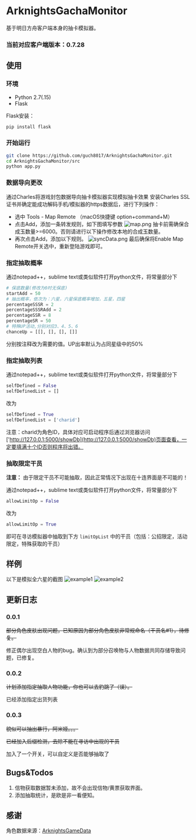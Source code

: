 # ArknightsGachaMonitor
基于明日方舟客户端本身的抽卡模拟器。
### 当前对应客户端版本：0.7.28
## 使用
### 环境
* Python 2.7(.15)
* Flask

Flask安装：
```bash
pip install flask
```
### 开始运行
```bash
git clone https://github.com/guch8017/ArknightsGachaMonitor.git
cd ArknightsGachaMonitor/src
python app.py
```
### 数据导向更改
通过Charles将游戏封包数据导向抽卡模拟器实现模拟抽卡效果
安装Charles SSL证书并确定能成功解码手机/模拟器的https数据后，进行下列操作：
* 选中 Tools - Map Remote （macOS快捷键 option+command+M）
* 点击Add，添加一条转发规则，如下图填写参数
![map.png](https://github.com/guch8017/ArknightsGachaMonitor/raw/master/images/map.png)
抽卡前需确保合成玉数量>=6000。否则请进行以下操作修改本地的合成玉数量。
* 再次点击Add，添加以下规则。
![syncData.png](https://github.com/guch8017/ArknightsGachaMonitor/raw/master/images/syncData.png)
最后确保将Enable Map Remote开关选中，重新登陆游戏即可。

### 指定抽取概率
通过notepad++，sublime text或类似软件打开python文件，将常量部分下
```python
# 保底数量(修改为0时无保底)
startAdd = 50
# 抽出概率，依次为：六星，六星保底概率增加，五星，四星
percentageSSSR = 2
percentageSSSRAdd = 2
percentageSSR = 8
percentageSR = 50
# 特殊UP活动,分别对应3、4、5、6
chanceUp = [[], [], [], []]
```
分别按注释改为需要的值。UP出率默认为占同星级中的50%

### 指定抽取列表
通过notepad++，sublime text或类似软件打开python文件，将常量部分下
```python
selfDefined = False
selfDefinedList = []
```
改为
```python
selfDefined = True
selfDefinedList = ['charid']
```
注意：charid为角色ID，具体对应可启动程序后通过浏览器访问['http://127.0.0.1:5000/showDb](http://127.0.0.1:5000/showDb)页面查看，一定要填满十个ID否则程序将出错。

### 抽取限定干员

**注意：** 由于限定干员不可能抽取，因此正常情况下出现在十连界面是不可能的！

通过notepad++，sublime text或类似软件打开python文件，将常量部分下

```python
allowLimitOp = False
```

改为

```python
allowLimitOp = True
```

即可在寻访模拟器中抽取到下方 ``limitOpList`` 中的干员（包括：公招限定，活动限定，特殊获取的干员）

## 样例
以下是模拟全六星的截图
![example1](https://github.com/guch8017/ArknightsGachaMonitor/raw/master/images/example1.png)
![example2](https://github.com/guch8017/ArknightsGachaMonitor/raw/master/images/example2.png)

## 更新日志
### 0.0.1
~~部分角色皮肤出现问题，已知原因为部分角色皮肤非常规命名（干员名#1），待修复。~~ 

修正偶尔出现空白人物的bug。确认到为部分召唤物与人物数据共同存储导致问题，已修复。
### 0.0.2
~~计划添加指定抽取人物功能，你也可以去豹跳了（误）。~~

已经添加指定出货列表
### 0.0.3
~~貌似可以抽出暴行，阿米娅。。。~~

~~已经加入后缀检测，去除不能在寻访中出现的干员~~

加入了一个开关，可以自定义是否能够抽取了

## Bugs&Todos

1. 信物获取数据暂未添加，故不会出现信物/黄票获取界面。
2. 添加抽取统计，是欧是非一看便知。


## 感谢
角色数据来源：[ArknightsGameData](https://github.com/Perfare/ArknightsGameData)

